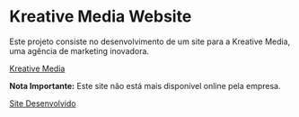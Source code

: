 # Kreative Media Website

Este projeto consiste no desenvolvimento de um site para a Kreative Media, uma agência de marketing inovadora.

[Kreative Media](https://www.kreativemedia.com.br/)

**Nota Importante:** Este site não está mais disponível online pela empresa.

[Site Desenvolvido](https://ericzardo.github.io/kreativemedia/)


